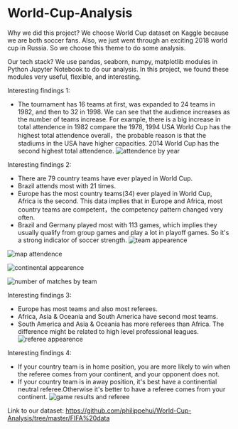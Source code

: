 # World-Cup-Analysis

Why we did this project?
We choose World Cup dataset on Kaggle because we are both soccer fans. Also, we just went through an exciting 2018 world cup in Russia. So we choose this theme to do some analysis.

Our tech stack?
We use pandas, seaborn, numpy, matplotlib modules in Python Jupyter Notebook to do our analysis. In this project, we found these modules very useful, flexible, and interesting.

Interesting findings 1:
- The tournament has 16 teams at first, was expanded to 24 teams in 1982, and then to 32 in 1998. We can see that the audience increases as the number of teams increase. For example, there is a big increase in total attendence in 1982 compare the 1978, 1994 USA World Cup has the highest total attendence overall，the probable reason is that the stadiums in the USA have higher capacities. 2014 World Cup has the second highest total attendence.
![attendence by year](https://user-images.githubusercontent.com/31684373/43357914-1f9b8dc0-923e-11e8-9dc4-5657264a871d.png)

Interesting findings 2:
- There are 79 country teams have ever played in World Cup.
- Brazil attends most with 21 times.
- Europe has the most country teams(34) ever played in World Cup, Africa is the second. This data implies that in Europe and Africa, most country teams are competent，the competency pattern changed very often. 
- Brazil and Germany played most with 113 games, which implies they usually qualify from group games and play a lot in playoff games. So it's a strong indicator of soccer strength.
![team appearence](https://user-images.githubusercontent.com/31684373/43357953-d7fc94c2-923e-11e8-9684-301f7566733d.png)

![map attendence](https://user-images.githubusercontent.com/31684373/43357933-98d176b4-923e-11e8-9dae-6d58f7d3d0b3.png)

![continental appearence](https://user-images.githubusercontent.com/31684373/43357916-4077a380-923e-11e8-91fb-3d3ce28b86ab.png)

![number of matches by team](https://user-images.githubusercontent.com/31684373/43357941-b172666a-923e-11e8-8ed7-72695ea1232c.png)

Interesting findings 3:
-  Europe has most teams and also most referees.
-  Africa, Asia & Oceania and South America have second most teams.
-  South America and Asia & Oceania has more referees than Africa. The difference might be related to high level professional leagues.
![referee appearence](https://user-images.githubusercontent.com/31684373/43357946-c370642a-923e-11e8-9a60-c3666bfd6fe5.png)

Interesting findings 4:
-  If your country team is in home position, you are more likely to win when the referee comes from your continent, and your opponent does not.
-  If your country team is in away position, it's best have a continential neutral referee.Otherwise it's better to have a referee comes from your continent.
![game results and referee](https://user-images.githubusercontent.com/31684373/43357921-586ada52-923e-11e8-9879-ab13333dcd43.png)

Link to our dataset:
https://github.com/philippehui/World-Cup-Analysis/tree/master/FIFA%20data

